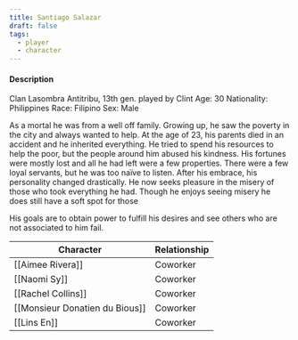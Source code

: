 ```yaml
---
title: Santiago Salazar
draft: false
tags:
  - player
  - character
---
```

#### Description
Clan Lasombra Antitribu, 13th gen. played by Clint
Age: 30
Nationality: Philippines
Race: Filipino
Sex: Male

As a mortal he was from a well off family. Growing up, he saw the poverty in the city and always wanted to help. At the age of 23, his parents died in an accident and he inherited everything. He tried to spend his resources to help the poor, but the people around him abused his kindness. His fortunes were mostly lost and all he had left were a few properties. There were a few loyal servants, but he was too naïve to listen. After his embrace, his personality changed drastically.  He now seeks pleasure in the misery of those who took everything he had. Though he enjoys seeing misery he does still have a soft spot for those 

His goals are to obtain power to fulfill his desires and see others who are not associated to him fail.

| Character                      | Relationship |
| ------------------------------ | ------------ |
| [[Aimee Rivera]]               | Coworker     |
| [[Naomi Sy]]                   | Coworker     |
| [[Rachel Collins]]             | Coworker     |
| [[Monsieur Donatien du Bious]] | Coworker     |
| [[Lins En]]                    | Coworker     |
